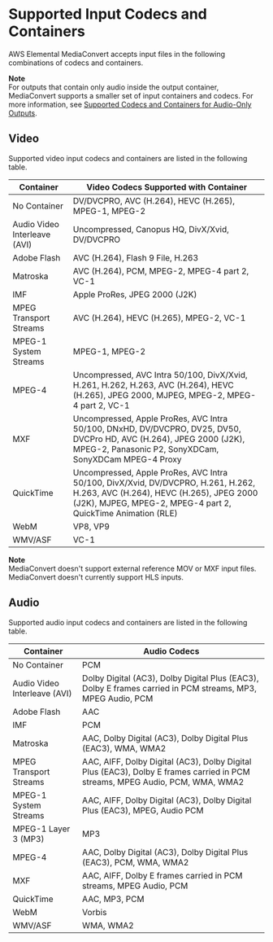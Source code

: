 # Supported Input Codecs and Containers<a name="reference-codecs-containers-input"></a>

AWS Elemental MediaConvert accepts input files in the following combinations of codecs and containers\.

**Note**  
For outputs that contain only audio inside the output container, MediaConvert supports a smaller set of input containers and codecs\. For more information, see [Supported Codecs and Containers for Audio\-Only Outputs](supported-codecs-containers-audio-only.md)\.

## Video<a name="reference-codecs-containers-input-video"></a>

Supported video input codecs and containers are listed in the following table\.


| Container | Video Codecs Supported with Container | 
| --- | --- | 
| No Container | DV/DVCPRO, AVC \(H\.264\), HEVC \(H\.265\), MPEG\-1, MPEG\-2 | 
| Audio Video Interleave \(AVI\) | Uncompressed, Canopus HQ, DivX/Xvid, DV/DVCPRO | 
| Adobe Flash | AVC \(H\.264\), Flash 9 File, H\.263 | 
| Matroska | AVC \(H\.264\), PCM, MPEG\-2, MPEG\-4 part 2, VC\-1 | 
| IMF | Apple ProRes, JPEG 2000 \(J2K\) | 
| MPEG Transport Streams | AVC \(H\.264\), HEVC \(H\.265\), MPEG\-2, VC\-1 | 
| MPEG\-1 System Streams |  MPEG\-1, MPEG\-2 | 
| MPEG\-4 | Uncompressed, AVC Intra 50/100, DivX/Xvid, H\.261, H\.262, H\.263, AVC \(H\.264\), HEVC \(H\.265\), JPEG 2000, MJPEG, MPEG\-2, MPEG\-4 part 2, VC\-1 | 
| MXF | Uncompressed, Apple ProRes, AVC Intra 50/100, DNxHD, DV/DVCPRO, DV25, DV50, DVCPro HD, AVC \(H\.264\), JPEG 2000 \(J2K\), MPEG\-2, Panasonic P2, SonyXDCam, SonyXDCam MPEG\-4 Proxy | 
| QuickTime | Uncompressed, Apple ProRes, AVC Intra 50/100, DivX/Xvid, DV/DVCPRO, H\.261, H\.262, H\.263, AVC \(H\.264\), HEVC \(H\.265\), JPEG 2000 \(J2K\), MJPEG, MPEG\-2, MPEG\-4 part 2, QuickTime Animation \(RLE\) | 
| WebM | VP8, VP9 | 
| WMV/ASF | VC\-1 | 

**Note**  
MediaConvert doesn't support external reference MOV or MXF input files\.  
MediaConvert doesn't currently support HLS inputs\.

## Audio<a name="reference-codecs-containers-input-audio"></a>

Supported audio input codecs and containers are listed in the following table\.


| Container | Audio Codecs | 
| --- | --- | 
| No Container | PCM | 
| Audio Video Interleave \(AVI\) | Dolby Digital \(AC3\), Dolby Digital Plus \(EAC3\), Dolby E frames carried in PCM streams, MP3, MPEG Audio, PCM | 
| Adobe Flash | AAC | 
| IMF | PCM | 
| Matroska | AAC, Dolby Digital \(AC3\), Dolby Digital Plus \(EAC3\), WMA, WMA2 | 
| MPEG Transport Streams | AAC, AIFF, Dolby Digital \(AC3\), Dolby Digital Plus \(EAC3\), Dolby E frames carried in PCM streams, MPEG Audio, PCM, WMA, WMA2 | 
| MPEG\-1 System Streams | AAC, AIFF, Dolby Digital \(AC3\), Dolby Digital Plus \(EAC3\), MPEG, Audio PCM | 
| MPEG\-1 Layer 3 \(MP3\) | MP3 | 
| MPEG\-4 | AAC, Dolby Digital \(AC3\), Dolby Digital Plus \(EAC3\), PCM, WMA, WMA2 | 
| MXF | AAC, AIFF, Dolby E frames carried in PCM streams, MPEG Audio, PCM | 
| QuickTime | AAC, MP3, PCM | 
| WebM | Vorbis | 
| WMV/ASF | WMA, WMA2 | 